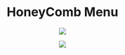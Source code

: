 <h1 align="center">HoneyComb Menu</h1>
<p align="center"><img src="https://user-images.githubusercontent.com/80118217/206440521-77829151-725c-46ec-b7b2-8acb65bf073a.JPG"></p>

<p align="center"><img src="https://user-images.githubusercontent.com/80118217/206440624-d8eec6a9-fb04-4520-b4c1-4c66de64ac83.JPG"></p>

